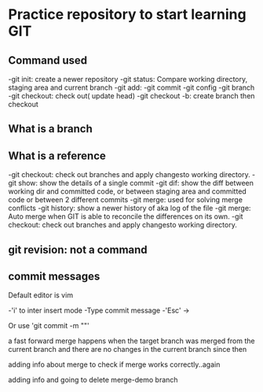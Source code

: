 # Practice repository to start learning GIT

## Command used
-git init: create a newer repository
-git status: Compare working directory, staging area and current branch
-git add:
-git commit
-git config
-git branch
-git checkout: check out( update head)
-git checkout -b: create branch then checkout

## What is a branch

## What is a reference

-git checkout: check out branches and apply changesto working directory.
-git show: show the details of a single commit
-git dif: show the diff between working dir and committed code, or between staging area and committed code or between 2 different commits
-git merge: used for solving merge conflicts
-git history: show a newer history of aka log of the file
-git merge: Auto merge when GIT is able to reconcile the differences on its own.
-git checkout: check out branches and apply changesto working directory.
## git revision: not a command
## commit messages

Default editor is vim

-'i' to inter insert mode
-Type commit message
-'Esc' ->

Or use 'git commit -m ""'

a fast forward merge happens when the target branch was merged from the current branch and there are no changes in the current branch since then

adding info about merge to check if merge works correctly..again

adding info and going to delete merge-demo branch

